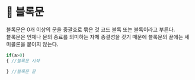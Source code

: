 # :rocket: 블록문

블록문은 0개 이상의 문을 중괄호로 묶은 것 코드 블록 또는 블록이라고 부른다.   
블록문은 언제나 문의 종료를 의미하는 자체 종결성을 갖기 때문에 블록문의 끝에는 세미콜론을 붙이지 않는다.  

```jsx
if(a>0) 
{ //블록문 시작

} //블록문 끝 
```